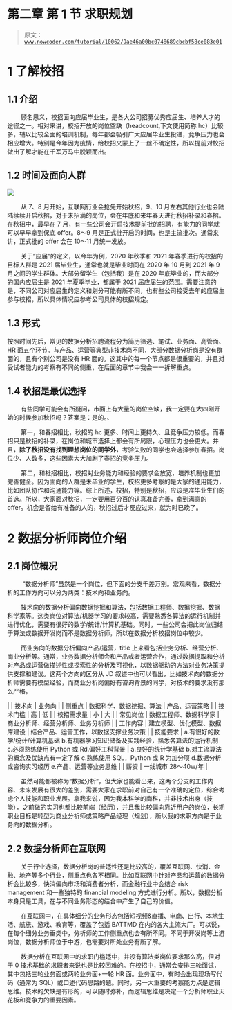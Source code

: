 # 第二章 第 1 节 求职规划

> 原文：[`www.nowcoder.com/tutorial/10062/9ae46a00bc0748689cbcbf58ce083e01`](https://www.nowcoder.com/tutorial/10062/9ae46a00bc0748689cbcbf58ce083e01)

# 1 **了解校招**

## 1.1 **介绍**

        顾名思义，校招面向应届毕业生，是各大公司招募优秀应届生、培养人才的途径之一。相对来讲，校招开放的岗位空缺（headcount,下文使用简称 hc）比较多，辅以比较全面的培训机制，每年都会吸引广大应届毕业生投递，竞争压力也会相应增大。特别是今年因为疫情，给校招又蒙上了一丝不确定性，所以提前对校招做出了解才能在千军万马中脱颖而出。

## 1.2 **时间及面向人群**

![](img/fabf13f39efd858d4b4202ddb63c410b.png)  

        从 7、8 月开始，互联网行业会抢先开始秋招，9、10 月左右其他行业也会陆陆续续开启秋招，对于未招满的岗位，会在年底和来年春天进行秋招补录和春招。在秋招中，最早在 7 月，有一些公司会开启技术提前批的招聘，有能力的同学就可以早早拿到保底 offer。8～9 月是正式批开启的时间，也是主流批次。通常来讲，正式批的 offer 会在 10～11 月统一发放。

        关于“应届”的定义，以今年为例，2020 年秋季和 2021 年春季进行的校招的目标人群是 2021 届毕业生，通常也就是毕业时间在 2020 年 10 月到 2021 年 9 月之间的学生群体。大部分留学生（包括我）是在 2020 年底毕业的，而大部分的国内应届生是 2021 年夏季毕业，都属于 2021 届应届生的范围。需要注意的是，不同公司对应届生的定义和划分可能有所不同，也有些公司接受去年的应届生参与校招，所以具体情况应参考公司具体的校招规定。

## 1.3 **形式**

按照时间先后，常见的数据分析招聘流程分为简历筛选、笔试、业务面、高管面、HR 面五个环节。与产品、运营等典型非技术岗不同，大部分数据分析岗是没有群面的，且有个别公司是没有 HR 面的。这其中的每一个节点都是很重要的，并且对受试者能力的考察有不同的侧重，在后面的章节中我会一一拆解重点。

## 1.4 **秋招是最优选择**

        有些同学可能会有所疑问，市面上有大量的岗位空缺，我一定要在大四刚开始的时候参加秋招吗？答案是：是的。、

        第一，和春招相比，秋招的 hc 更多、时间上更持久、且竞争压力较低。而春招只是秋招的补录，在岗位和城市选择上都会有所局限，心理压力也会更大。并且，**除了秋招没有找到理想岗位的同学外**，考验失败的同学也会选择参加春招。岗位少、人数多，这些因素大大加剧了春招的竞争压力。

        第二，和社招相比，校招对业务能力和经验的要求会放宽，培养机制也更加完善健全。因为面向的人群是未毕业的学生，校招更多考察的是大家的通用能力，比如团队协作和沟通能力等。综上所述，校招，特别是秋招，应该是准毕业生们的首选。所以，大家面对秋招，一定要用百分百的认真准备完善，拿到满意的 offer。机会是留给有准备的人的，秋招过后才反应过来，就为时已晚了。

# **2 数据分析师岗位介绍**

## 2.1 岗位概况 

         “数据分析师”虽然是一个岗位，但下面的分支千差万别。宏观来看，数据分析的工作方向可以分为两类：技术向和业务向。

        技术向的数据分析偏向数据挖掘和算法，包括数据工程师、数据挖掘、数据科学家等。这类岗位对算法/机器学习的要求较高，需要熟悉各算法的运行机制并进行优化，需要有很好的数学/统计/计算机基础。同时，一些公司会把此岗位归结于算法或数据开发岗而不是数据分析师，所以在数据分析校招岗位中较少。

        而业务向的数据分析偏向产品/运营，title 上来看包括业务分析、经营分析、商业分析等。通常，业务数据分析师会和产品或者运营合作，通过数据提取和分析对产品或运营做描述性或探索性的分析及可视化，以数据驱动的方法对业务决策提供支撑和建议。这两个方向的区分从 JD 叙述中也可以看出，比如技术向的数据分析师需要有模型经验，而商业分析岗偏好有咨询背景的同学，对技术的要求没有那么严格。

|  | 技术向 | 业务向 |
| 侧重点 | 数据科学、数据挖掘、算法 | 产品、运营策略 |
| 技术门槛 | 高 | 低 |
| 校招需求量 | 小 | 大 |
| 常见岗位 | 数据工程师、数据科学家 | 商业分析师、经营分析师、业务分析师 |
| 工作内容 | 建立模型、优化模型、数据库建设 | 结合产品、运营工作，以数据支撑业务决策 |
| 技能要求 | a.有很好的数学/统计/计算机基础 b.有机器学习知识储备及实践经验，熟悉各算法的运行机制 c.必须熟练使用 Python 或 Rd.偏好工科背景 | a.良好的统计学基础 b.对主流算法的概念及优缺点有一定了解 c.熟练使用 SQL，Python 或 R 为加分项 d.数据分析或咨询实习经历 e.产品、运营等业务思维 |
| 薪资 | 一线城市 28～40w/年 |

        虽然可能都被称为“数据分析”，但大家也能看出来，这两个分支的工作内容、未来发展有很大的差别，需要大家在求职前对自己有一个准确的定位，综合考虑个人技能和职业发展。拿我来说，因为我本科学的商科，并非技术出身（技能），之前做的实习也都比较前端（经历），并且我比较偏向靠近用户的岗位，长期职业目标是转型为商业分析师或策略产品经理（规划），所以我的求职方向是于业务向的数据分析。

## **2.2 数据分析师在互联网**

        关于行业选择，数据分析岗的普适性还是比较高的，覆盖互联网、快消、金融、地产等多个行业，侧重点也各不相同。比如互联网中针对产品和运营的数据分析会比较多，快消偏向市场和消费者分析，而金融行业中会结合 risk management 和一些独特的 financial modeling 方式进行分析。所以，数据分析本身只是工具，在与不同业务形态的结合中产生了自己的价值。

        在互联网中，在具体细分的业务形态包括短视频&直播、电商、出行、本地生活、航旅、游戏、教育等，覆盖了包括 BATTMD 在内的各大主流大厂。可以说，在每个细分业务垂类中，分析师的工作侧重点也会有所不同。不同于开发岗等上游岗位，数据分析师位于中游，也需要对所处业务有所了解。

        数据分析在互联网中的求职门槛适中，并没有算法类岗位要求那么高，但对于 0 技术基础的求职者来说也是比较困难的。在校招中，通常会安排三轮面试，其中包括三轮业务面或两轮业务面+一轮 HR 面。业务面中，有时会出现现场写代码（通常为 SQL）或口述代码思路的题。同时，另一大重要的考察能力点是逻辑思维。技术的欠缺是有形的，可以随时弥补，而逻辑思维是决定一个分析师职业天花板和竞争力的重要因素。
